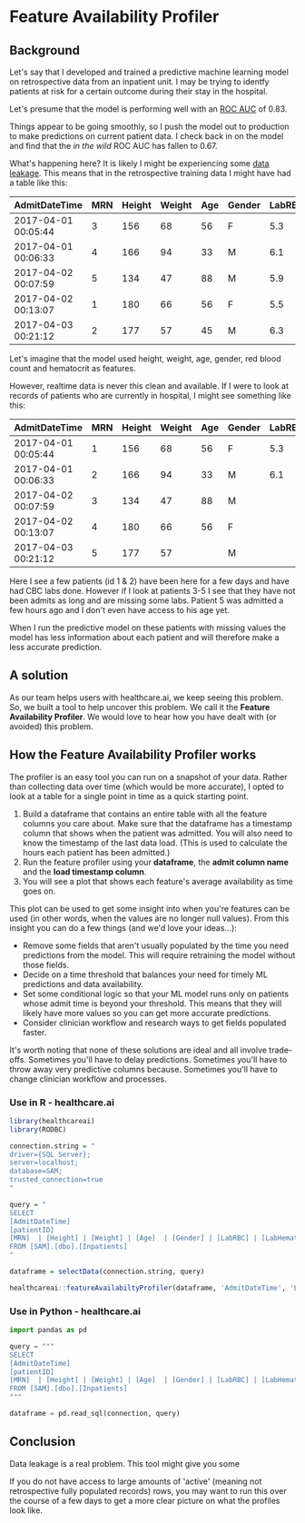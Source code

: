 # Feature Availability Profiler

## Background

Let's say that I developed and trained a predictive machine learning model on retrospective data from an inpatient unit. I may be trying to identfy patients at risk for a certain outcome during their stay in the hospital.

Let's presume that the model is performing well with an [ROC AUC](https://healthcare.ai/model-evaluation-using-roc-curves/) of 0.83.

Things appear to be going smoothly, so I push the model out to production to make predictions on current patient data. I check back in on the model and find that the *in the wild* ROC AUC has fallen to 0.67.

What's happening here? It is likely I might be experiencing some [data leakage](https://healthcare.ai/data-leakage-in-healthcare-machine-learning/). This means that in the retrospective training data I might have had a table like this:

| AdmitDateTime       | MRN  | Height | Weight | Age  | Gender | LabRBC | LabHematocrit |
| ------------------- | ---- | ------ | ------ | ---- | ------ | ------ | ------------- |
| 2017-04-01 00:05:44 | 3    | 156    | 68     | 56   | F      | 5.3    | 47            |
| 2017-04-01 00:06:33 | 4    | 166    | 94     | 33   | M      | 6.1    | 39            |
| 2017-04-02 00:07:59 | 5    | 134    | 47     | 88   | M      | 5.9    | 55            |
| 2017-04-02 00:13:07 | 1    | 180    | 66     | 56   | F      | 5.5    | 41            |
| 2017-04-03 00:21:12 | 2    | 177    | 57     | 45   | M      | 6.3    | 48            |

Let's imagine that the model used height, weight, age, gender, red blood count and hematocrit as features.

However, realtime data is never this clean and available. If I were to look at records of patients who are currently in hospital, I might see something like this:


| AdmitDateTime       | MRN  | Height | Weight | Age  | Gender | LabRBC | LabHematocrit |
| ------------------- | ---- | ------ | ------ | ---- | ------ | ------ | ------------- |
| 2017-04-01 00:05:44 | 1    | 156    | 68     | 56   | F      | 5.3    | 47            |
| 2017-04-01 00:06:33 | 2    | 166    | 94     | 33   | M      | 6.1    | 39            |
| 2017-04-02 00:07:59 | 3    | 134    | 47     | 88   | M      |        |               |
| 2017-04-02 00:13:07 | 4    | 180    | 66     | 56   | F      |        |               |
| 2017-04-03 00:21:12 | 5    | 177    | 57     |      | M      |        |               |

Here I see a few patients (id 1 & 2) have been here for a few days and have had CBC labs done. However if I look at patients 3-5 I see that they have not been admits as long and are missing some labs. Patient 5 was admitted a few hours ago and I don't even have access to his age yet.

When I run the predictive model on these patients with missing values the model has less information about each patient and will therefore make a less accurate prediction.

## A solution

As our team helps users with healthcare.ai, we keep seeing this problem. So, we built a tool to help uncover this problem. We call it the **Feature Availability Profiler**. We would love to hear how you have dealt with (or avoided) this problem.

## How the Feature Availability Profiler works

The profiler is an easy tool you can run on a snapshot of your data. Rather than collecting data over time (which would be more accurate), I opted to look at a table for a single point in time as a quick starting point.

1. Build a dataframe that contains an entire table with all the feature columns you care about. Make sure that the dataframe has a timestamp column that shows when the patient was admitted. You will also need to know the timestamp of the last data load. (This is used to calculate the hours each patient has been admitted.)
2. Run the feature profiler using your **dataframe**, the **admit column name** and the **load timestamp column**.
3. You will see a plot that shows each feature's average availability as time goes on.

This plot can be used to get some insight into when you're features can be used (in other words, when the values are no longer null values). From this insight you can do a few things (and we'd love your ideas...):

- Remove some fields that aren't usually populated by the time you need predictions from the model. This will require retraining the model without those fields.
- Decide on a time threshold that balances your need for timely ML predictions and data availability.
- Set some conditional logic so that your ML model runs only on patients whose admit time is beyond your threshold. This means that they will likely have more values so you can get more accurate predictions.
- Consider clinician workflow and research ways to get fields populated faster.

It's worth noting that none of these solutions are ideal and all involve trade-offs. Sometimes you'll have to delay predictions. Sometimes you'll have to throw away very predictive columns because. Sometimes you'll have to change clinician workflow and processes.

### Use in R - healthcare.ai

```R
library(healthcareai)
library(RODBC)

connection.string = "
driver={SQL Server};
server=localhost;
database=SAM;
trusted_connection=true
"

query = "
SELECT
[AdmitDateTime]
[patientID]
[MRN]  | [Height] | [Weight] | [Age]  | [Gender] | [LabRBC] | [LabHematocrit]
FROM [SAM].[dbo].[Inpatients]
"

dataframe = selectData(connection.string, query)

healthcareai::featureAvailabiltyProfiler(dataframe, 'AdmitDateTime', 'LastLoadTime')
```

### Use in Python - healthcare.ai

```python
import pandas as pd

query = """
SELECT
[AdmitDateTime]
[patientID]
[MRN]  | [Height] | [Weight] | [Age]  | [Gender] | [LabRBC] | [LabHematocrit]
FROM [SAM].[dbo].[Inpatients]
"""

dataframe = pd.read_sql(connection, query)


```

## Conclusion

Data leakage is a real problem. This tool might give you some

If you do not have access to large amounts of 'active' (meaning not retrospective fully populated records) rows, you may want to run this over the course of a few days to get a more clear picture on what the profiles look like.

